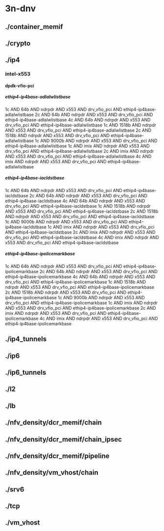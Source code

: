 # 3n-dnv
## ./container_memif
## ./crypto
## ./ip4
### intel-x553
#### dpdk-vfio-pci
##### ethip4-ip4base-adlalwlistbase
1c AND 64b AND ndrpdr AND x553 AND drv_vfio_pci AND ethip4-ip4base-adlalwlistbase
2c AND 64b AND ndrpdr AND x553 AND drv_vfio_pci AND ethip4-ip4base-adlalwlistbase
4c AND 64b AND ndrpdr AND x553 AND drv_vfio_pci AND ethip4-ip4base-adlalwlistbase
1c AND 1518b AND ndrpdr AND x553 AND drv_vfio_pci AND ethip4-ip4base-adlalwlistbase
2c AND 1518b AND ndrpdr AND x553 AND drv_vfio_pci AND ethip4-ip4base-adlalwlistbase
1c AND 9000b AND ndrpdr AND x553 AND drv_vfio_pci AND ethip4-ip4base-adlalwlistbase
1c AND imix AND ndrpdr AND x553 AND drv_vfio_pci AND ethip4-ip4base-adlalwlistbase
2c AND imix AND ndrpdr AND x553 AND drv_vfio_pci AND ethip4-ip4base-adlalwlistbase
4c AND imix AND ndrpdr AND x553 AND drv_vfio_pci AND ethip4-ip4base-adlalwlistbase
##### ethip4-ip4base-iacldstbase
1c AND 64b AND ndrpdr AND x553 AND drv_vfio_pci AND ethip4-ip4base-iacldstbase
2c AND 64b AND ndrpdr AND x553 AND drv_vfio_pci AND ethip4-ip4base-iacldstbase
4c AND 64b AND ndrpdr AND x553 AND drv_vfio_pci AND ethip4-ip4base-iacldstbase
1c AND 1518b AND ndrpdr AND x553 AND drv_vfio_pci AND ethip4-ip4base-iacldstbase
2c AND 1518b AND ndrpdr AND x553 AND drv_vfio_pci AND ethip4-ip4base-iacldstbase
1c AND 9000b AND ndrpdr AND x553 AND drv_vfio_pci AND ethip4-ip4base-iacldstbase
1c AND imix AND ndrpdr AND x553 AND drv_vfio_pci AND ethip4-ip4base-iacldstbase
2c AND imix AND ndrpdr AND x553 AND drv_vfio_pci AND ethip4-ip4base-iacldstbase
4c AND imix AND ndrpdr AND x553 AND drv_vfio_pci AND ethip4-ip4base-iacldstbase
##### ethip4-ip4base-ipolicemarkbase
1c AND 64b AND ndrpdr AND x553 AND drv_vfio_pci AND ethip4-ip4base-ipolicemarkbase
2c AND 64b AND ndrpdr AND x553 AND drv_vfio_pci AND ethip4-ip4base-ipolicemarkbase
4c AND 64b AND ndrpdr AND x553 AND drv_vfio_pci AND ethip4-ip4base-ipolicemarkbase
1c AND 1518b AND ndrpdr AND x553 AND drv_vfio_pci AND ethip4-ip4base-ipolicemarkbase
2c AND 1518b AND ndrpdr AND x553 AND drv_vfio_pci AND ethip4-ip4base-ipolicemarkbase
1c AND 9000b AND ndrpdr AND x553 AND drv_vfio_pci AND ethip4-ip4base-ipolicemarkbase
1c AND imix AND ndrpdr AND x553 AND drv_vfio_pci AND ethip4-ip4base-ipolicemarkbase
2c AND imix AND ndrpdr AND x553 AND drv_vfio_pci AND ethip4-ip4base-ipolicemarkbase
4c AND imix AND ndrpdr AND x553 AND drv_vfio_pci AND ethip4-ip4base-ipolicemarkbase
## ./ip4_tunnels
## ./ip6
## ./ip6_tunnels
## ./l2
## ./lb
## ./nfv_density/dcr_memif/chain
## ./nfv_density/dcr_memif/chain_ipsec
## ./nfv_density/dcr_memif/pipeline
## ./nfv_density/vm_vhost/chain
## ./srv6
## ./tcp
## ./vm_vhost
